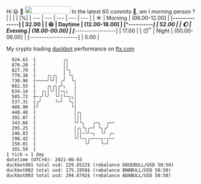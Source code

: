 Hi :smiley: :wave: <img src="https://jojoee.jojoee.com/api/utcnow" width="120" height="20">
In the latest 60 commits :bug:, am I morning person ? 
| | | | |%|
| --- | --- | --- | --- | --- |
| :sunny: | Morning | (06.00-12.00] | [******--------------] | 32.00 |
| :satisfied: | Daytime | (12.00-18.00] | [**********----------] | 52.00 |
| :moon: | Evening | (18.00-00.00] | [***-----------------] | 17.00 |
| :sleeping: | Night | (00.00-06.00] | [--------------------] | 0.00 |

My crypto trading [duckbot](https://github.com/jojoee/duckbot) performance on [ftx.com](https://ftx.com/#a=13144711)
```
  924.62  ┤          ╭╮
  876.20  ┤          ││
  827.79  ┤          │╰╮
  779.38  ┤    ╭╮╭╮  │ ╰╮
  730.96  ┤────╯╰╯│ ╭╯  ╰╮
  682.55  ┤    ╭╮╭╮╭╯╮   │
  634.14  ┤  ╭╮│╰╯││─╮╮  │
  585.72  ┼─╭╯╰╯  ╰╯│╰─╮╮│
  537.31  ┤╭╯     ╰─╯  ╰╮│
  488.90  ┤╯            ╰│
  440.48  ┤              │╭╮
  392.07  ┤              │││
  343.66  ┤              ╰╯╰╮   ╭─╮  ╭──
  295.25  ┤              │╭╮╰╮╭─╯ ╰╮╭╯
  246.83  ┤              │││─╰╯─╮  ╰╯ ╭─
  198.42  ┤              ╰╯╰─╮╭────╮─╭──
  150.01  ┤                  ╰╯    ╰─╯
  101.59  ┤
1 tick = 1 day
datetime (UTC+0): 2021-06-03
duckbot001 total usd: 229.8522$ (rebalance DOGEBULL/USD 50:50)
duckbot002 total usd: 175.1958$ (rebalance BNBBULL/USD 50:50)
duckbot003 total usd: 294.6792$ (rebalance ADABULL/USD 50:50)
```

